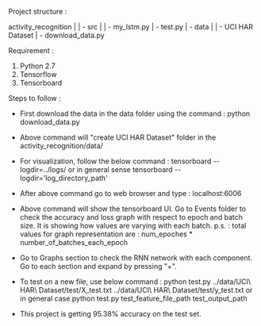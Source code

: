 
Project structure :

activity_recognition    |
                        | - src |
                                | - my_lstm.py
                                | - test.py
                        | - data    |
                                    | - UCI HAR Dataset
                                    | - download_data.py


Requirement :

1) Python 2.7
2) Tensorflow
3) Tensorboard


Steps to follow :

* First download the data in the data folder using the command :
        python download_data.py

* Above command will "create UCI HAR Dataset" folder in the activity_recognition/data/

* For visualization, follow the below command :
        tensorboard --logdir=../logs/
                or in general sense
        tensorboard --logdir='log_directory_path'

* After above command go to web browser and type :
        localhost:6006

* Above command will show the tensorboard UI. Go to Events folder to check the accuracy and loss graph with respect to
epoch and batch size. It is showing how values are varying with each batch.
    p.s. : total values for graph representation are : num_epoches * number_of_batches_each_epoch

* Go to Graphs section to check the RNN network with each component. Go to each section and expand by pressing "+".

* To test on a new file, use below command :
        python test.py ../data/UCI\ HAR\ Dataset/test/X_test.txt ../data/UCI\ HAR\ Dataset/test/y_test.txt
                or in general case
        python test.py test_feature_file_path test_output_path

* This project is getting 95.38% accuracy on the test set.

